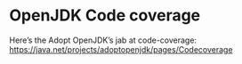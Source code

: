 # OpenJDK Code coverage

Here’s the Adopt OpenJDK’s jab at code-coverage:
https://java.net/projects/adoptopenjdk/pages/Codecoverage
